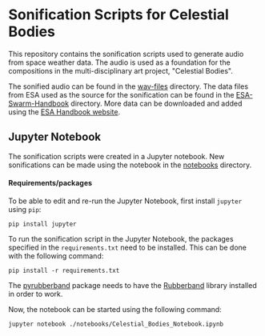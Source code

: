 # Sonification Scripts for Celestial Bodies
This repository contains the sonification scripts used to generate audio from space weather data. 
The audio is used as a foundation for the compositions in the multi-disciplinary art project, "Celestial Bodies".

The sonified audio can be found in the [wav-files](./wav-files) directory.
The data files from ESA used as the source for the sonification can be found in the [ESA-Swarm-Handbook](./notebooks/ESA-Swarm-Handbook) directory.
More data can be downloaded and added using the [ESA Handbook website](https://swarmhandbook.earth.esa.int/catalogue/index).

## Jupyter Notebook
The sonification scripts were created in a Jupyter notebook. New sonifications can be made using the notebook in the [notebooks](./notebooks) directory.

#### Requirements/packages
To be able to edit and re-run the Jupyter Notebook, first install `jupyter` using `pip`:
```
pip install jupyter
```

To run the sonification script in the Jupyter Notebook, the packages specified in the `requirements.txt` need to be installed. 
This can be done with the following command:
```
pip install -r requirements.txt
```
The [pyrubberband](https://github.com/bmcfee/pyrubberband) package needs to have the [Rubberband](https://breakfastquay.com/rubberband/) library installed in order to work.

Now, the notebook can be started using the following command:
```
jupyter notebook ./notebooks/Celestial_Bodies_Notebook.ipynb
```
